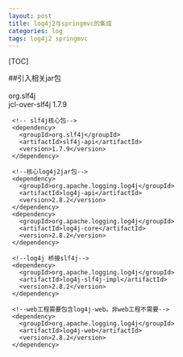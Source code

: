 ```yaml
---
layout: post
title: log4j2与springmvc的集成
categories: log
tags: log4j2 springmvc
---
```

[TOC]

##引入相关jar包
     <!--日志系统-->
     <!-- 将common-log牵引到slf4j-->  
     <dependency>  
       <groupId>org.slf4j</groupId>  
       <artifactId>jcl-over-slf4j</artifactId>
       <version>1.7.9</version>
     </dependency>
     
     <!-- slf4j核心包-->
     <dependency>
       <groupId>org.slf4j</groupId>
       <artifactId>slf4j-api</artifactId>
       <version>1.7.9</version>
     </dependency>
     
     <!--核心log4j2jar包-->
     <dependency>
       <groupId>org.apache.logging.log4j</groupId>
       <artifactId>log4j-api</artifactId>
       <version>2.8.2</version>
     </dependency>
     <dependency>
       <groupId>org.apache.logging.log4j</groupId>
       <artifactId>log4j-core</artifactId>
       <version>2.8.2</version>
     </dependency>
     
     <!--log4j 桥接slf4j-->
     <dependency>
       <groupId>org.apache.logging.log4j</groupId>
       <artifactId>log4j-slf4j-impl</artifactId>
       <version>2.8.2</version>
     </dependency>
     
     <!--web工程需要包含log4j-web，非web工程不需要-->
     <dependency>
       <groupId>org.apache.logging.log4j</groupId>
       <artifactId>log4j-web</artifactId>
       <version>2.8.2</version>
     </dependency>
